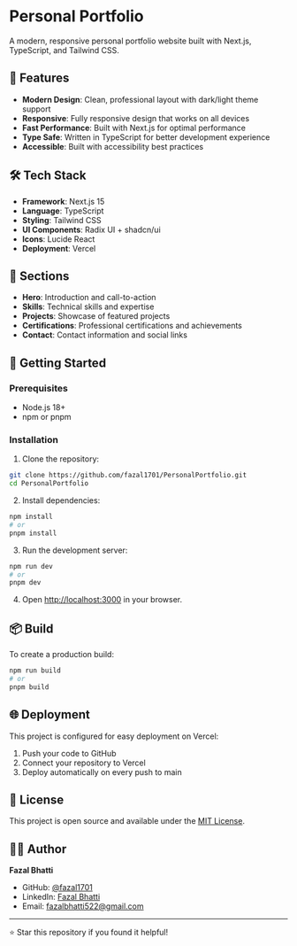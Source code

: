 # Personal Portfolio

A modern, responsive personal portfolio website built with Next.js, TypeScript, and Tailwind CSS.

## 🚀 Features

- **Modern Design**: Clean, professional layout with dark/light theme support
- **Responsive**: Fully responsive design that works on all devices
- **Fast Performance**: Built with Next.js for optimal performance
- **Type Safe**: Written in TypeScript for better development experience
- **Accessible**: Built with accessibility best practices

## 🛠️ Tech Stack

- **Framework**: Next.js 15
- **Language**: TypeScript
- **Styling**: Tailwind CSS
- **UI Components**: Radix UI + shadcn/ui
- **Icons**: Lucide React
- **Deployment**: Vercel

## 📱 Sections

- **Hero**: Introduction and call-to-action
- **Skills**: Technical skills and expertise
- **Projects**: Showcase of featured projects
- **Certifications**: Professional certifications and achievements
- **Contact**: Contact information and social links

## 🚀 Getting Started

### Prerequisites

- Node.js 18+ 
- npm or pnpm

### Installation

1. Clone the repository:
```bash
git clone https://github.com/fazal1701/PersonalPortfolio.git
cd PersonalPortfolio
```

2. Install dependencies:
```bash
npm install
# or
pnpm install
```

3. Run the development server:
```bash
npm run dev
# or
pnpm dev
```

4. Open [http://localhost:3000](http://localhost:3000) in your browser.

## 📦 Build

To create a production build:

```bash
npm run build
# or
pnpm build
```

## 🌐 Deployment

This project is configured for easy deployment on Vercel:

1. Push your code to GitHub
2. Connect your repository to Vercel
3. Deploy automatically on every push to main

## 📄 License

This project is open source and available under the [MIT License](LICENSE).

## 👨‍💻 Author

**Fazal Bhatti**
- GitHub: [@fazal1701](https://github.com/fazal1701)
- LinkedIn: [Fazal Bhatti](https://linkedin.com/in/fazal-bhatti)
- Email: fazalbhatti522@gmail.com

---

⭐ Star this repository if you found it helpful!
